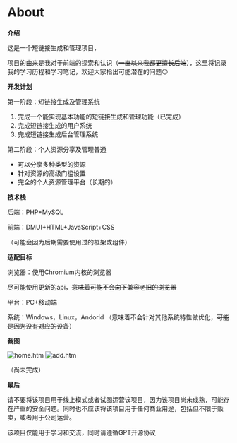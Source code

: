 # **About**
**介绍**

这是一个短链接生成和管理项目，

项目的由来是我对于前端的探索和认识（~~一直以来我都更擅长后端~~），这里将记录我的学习历程和学习笔记，欢迎大家指出可能潜在的问题😊

**开发计划**

第一阶段：短链接生成及管理系统

1. 完成一个能实现基本功能的短链接生成和管理功能（已完成）
1. 完成短链接生成的用户系统
1. 完成短链接生成后台管理系统

第二阶段：个人资源分享及管理普通

- 可以分享多种类型的资源
- 针对资源的高级门槛设置
- 完全的个人资源管理平台（长期的）

**技术栈**

后端：PHP+MySQL

前端：DMUI+HTML+JavaScript+CSS 

（可能会因为后期需要使用过的框架或组件）

**适配目标**

浏览器：使用Chromium内核的浏览器

尽可能使用更新的api，~~意味着可能不会向下兼容老旧的浏览器~~

平台：PC+移动端

系统：Windows，Linux，Andorid （意味着不会针对其他系统特性做优化，~~可能是因为没有对应的设备~~）

**截图**

![home.htm](https://z1.ax1x.com/2023/11/19/piUVgm9.png)
![add.htm](https://z1.ax1x.com/2023/11/19/piUV6OJ.png)

（尚未完成）

**最后**

请不要将该项目用于线上模式或者试图运营该项目，因为该项目尚未成熟，可能存在严重的安全问题。同时也不应该将该项目用于任何商业用途，包括但不限于贩卖，或者用于公司运营。

该项目仅能用于学习和交流，同时请遵循GPT开源协议
